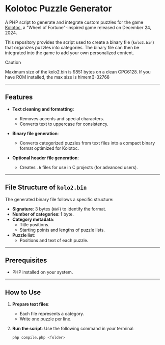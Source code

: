 # Kolotoc Puzzle Generator

A PHP script to generate and integrate custom puzzles for the game [Kolotoc](https://crazypiri.itch.io/kolotoc), a "Wheel of Fortune"-inspired game released on December 24, 2024.

This repository provides the script used to create a binary file (`kolo2.bin`) that organizes puzzles into categories. The binary file can then be integrated into the game to add your own personalized content.

> [!CAUTION]
> Maximum size of the kolo2.bin is 9851 bytes on a clean CPC6128. If you have ROM installed, the max size is himem()-32768

---

## Features

- **Text cleaning and formatting**:
  - Removes accents and special characters.
  - Converts text to uppercase for consistency.

- **Binary file generation**:
  - Converts categorized puzzles from text files into a compact binary format optimized for Kolotoc.

- **Optional header file generation**:
  - Creates `.h` files for use in C projects (for advanced users).

---

## File Structure of `kolo2.bin`

The generated binary file follows a specific structure:
- **Signature**: 3 bytes (`KWF`) to identify the format.
- **Number of categories**: 1 byte.
- **Category metadata**:
  - Title positions.
  - Starting points and lengths of puzzle lists.
- **Puzzle list**:
  - Positions and text of each puzzle.

---

## Prerequisites

- PHP installed on your system.

---

## How to Use

1. **Prepare text files**:
   - Each file represents a category.
   - Write one puzzle per line.

2. **Run the script**:
   Use the following command in your terminal:
   ```bash
   php compile.php <folder>
